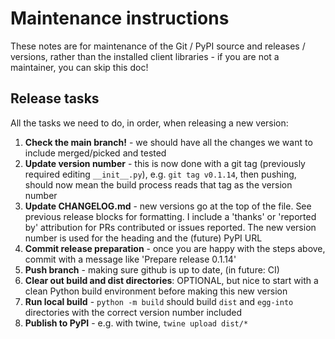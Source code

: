 # Maintenance instructions

These notes are for maintenance of the Git / PyPI source and releases / versions, rather than the installed client libraries - if you are not a maintainer, you can skip this doc!

## Release tasks

All the tasks we need to do, in order, when releasing a new version:

1. **Check the main branch!** - we should have all the changes we want to include merged/picked and tested
2. **Update version number** - this is now done with a git tag (previously required editing `__init__.py`), e.g. `git tag v0.1.14`, then pushing, should now mean the build process reads that tag as the version number
3. **Update CHANGELOG.md** - new versions go at the top of the file. See previous release blocks for formatting. I include a 'thanks' or 'reported by' attribution for PRs contributed or issues reported. The new version number is used for the heading and the (future) PyPI URL
4. **Commit release preparation** - once you are happy with the steps above, commit with a message like 'Prepare release 0.1.14'
5. **Push branch** - making sure github is up to date, (in future: CI)
6. **Clear out build and dist directories**: OPTIONAL, but nice to start with a clean Python build environment before making this new version
7. **Run local build** - `python -m build` should build `dist` and `egg-into` directories with the correct version number included
8. **Publish to PyPI** - e.g. with twine, `twine upload dist/*`
